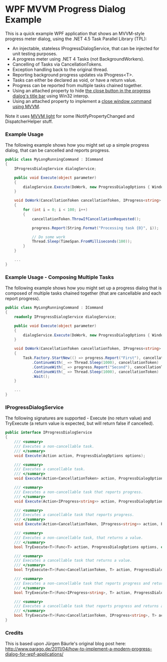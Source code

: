 WPF MVVM Progress Dialog Example
=============================

This is a quick example WPF application that shows an MVVM-style progress meter dialog, using the .NET 4.5 Task Parallel Library (TPL):

* An injectable, stateless IProgressDialogService, that can be injected for unit testing purposes. 
* A progress meter using .NET 4 Tasks (not BackgroundWorkers).
* Cancelling of Tasks via CancellationTokens.
* Exception handling back to the original thread.
* Reporting background progress updates via IProgress&lt;T&gt;.
* Tasks can either be declared as void, or have a return value.
* Progress can be reported from multiple tasks chained together.
* Using an attached property to hide [the close button in the progress dialog's title bar](http://stackoverflow.com/questions/743906/how-to-hide-close-button-in-wpf-window) using Win32 interop.
* Using an attached property to implement a [close window command using MVVM](http://stackoverflow.com/questions/11945821/implementing-close-window-command-with-mvvm/).

Note it uses [MVVM light](http://mvvmlight.codeplex.com) for some INotifyPropertyChanged and DispatcherHelper stuff.

### Example Usage
The following example shows how you might set up a simple progress dialog, that can be cancelled and reports progress.

```csharp
public class MyLongRunningCommand : ICommand
{
    IProgressDialogService dialogService;

    public void Execute(object parameter)
    {
        dialogService.Execute(DoWork, new ProgressDialogOptions { WindowTitle = "Loading files" });
    }

    void DoWork(CancellationToken cancellationToken, IProgress<string> progress)
    {
        for (int i = 0; i < 100; i++)
        {
            cancellationToken.ThrowIfCancellationRequested();

            progress.Report(String.Format("Processing task {0}", i));

            // Do some work
            Thread.Sleep(TimeSpan.FromMilliseconds(100));
        }
    }

    ...
}
```

### Example Usage - Composing Multiple Tasks
The following example shows how you might set up a progress dialog that is composed of multiple tasks chained together (that are cancellable and each report progress).

```csharp
public class MyLongRunningCommand : ICommand
{
    readonly IProgressDialogService dialogService;

    public void Execute(object parameter)
    {
        dialogService.Execute(DoWork, new ProgressDialogOptions { WindowTitle = "Loading files" });
    }

    void DoWork(CancellationToken cancellationToken, IProgress<string> progress)
    {
        Task.Factory.StartNew(() => progress.Report("First"), cancellationToken)
            .ContinueWith(_ => Thread.Sleep(1000), cancellationToken)
            .ContinueWith(_ => progress.Report("Second"), cancellationToken)
            .ContinueWith(_ => Thread.Sleep(1000), cancellationToken)
            .Wait();
    }

    ...
}
```

### IProgressDialogService
The following signatures are supported - Execute (no return value) and TryExecute (a return value is expected, but will return false if cancelled).
```csharp
public interface IProgressDialogService
{
    /// <summary>
    /// Executes a non-cancellable task.
    /// </summary>
    void Execute(Action action, ProgressDialogOptions options);

    /// <summary>
    /// Executes a cancellable task.
    /// </summary>
    void Execute(Action<CancellationToken> action, ProgressDialogOptions options);

    /// <summary>
    /// Executes a non-cancellable task that reports progress.
    /// </summary>
    void Execute(Action<IProgress<string>> action, ProgressDialogOptions options);

    /// <summary>
    /// Executes a cancellable task that reports progress.
    /// </summary>
    void Execute(Action<CancellationToken, IProgress<string>> action, ProgressDialogOptions options);

    /// <summary>
    /// Executes a non-cancellable task, that returns a value.
    /// </summary>
    bool TryExecute<T>(Func<T> action, ProgressDialogOptions options, out T result);

    /// <summary>
    /// Executes a cancellable task that returns a value.
    /// </summary>
    bool TryExecute<T>(Func<CancellationToken, T> action, ProgressDialogOptions options, out T result);

    /// <summary>
    /// Executes a non-cancellable task that reports progress and returns a value.
    /// </summary>
    bool TryExecute<T>(Func<IProgress<string>, T> action, ProgressDialogOptions options, out T result);

    /// <summary>
    /// Executes a cancellable task that reports progress and returns a value.
    /// </summary>
    bool TryExecute<T>(Func<CancellationToken, IProgress<string>, T> action, ProgressDialogOptions options, out T result);
}
```

### Credits

This is based upon Jürgen Bäurle's original blog post here: http://www.parago.de/2011/04/how-to-implement-a-modern-progress-dialog-for-wpf-applications/
